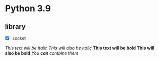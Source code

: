 # Python 3.9 
## library
- [x] socket

*This text will be italic*
_This will also be italic_
**This text will be bold**
__This will also be bold__
*You **can** combine them*
